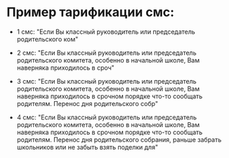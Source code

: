 # Пример тарификации смс: 
+ 1 смс: "Eсли Вы классный руководитель или председатель родительского ком"

+ 2 смс: "Если Вы классный руководитель или председатель родительского комитета, особенно в начальной школе, Вам наверняка приходилось в сроч"

+ 3 смс: "Если Вы классный руководитель или председатель родительского комитета, особенно в начальной школе, Вам наверняка приходилось в срочном порядке что-то сообщать родителям. Перенос дня родительского собр"

+ 4 смс: "Если Вы классный руководитель или председатель родительского комитета, особенно в начальной школе, Вам наверняка приходилось в срочном порядке что-то сообщать родителям. Перенос дня родительского собрания, раньше забрать школьников или не забыть взять поделки для"


